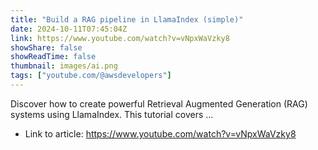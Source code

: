 ```yaml
---
title: "Build a RAG pipeline in LlamaIndex (simple)"
date: 2024-10-11T07:45:04Z
link: https://www.youtube.com/watch?v=vNpxWaVzky8
showShare: false
showReadTime: false
thumbnail: images/ai.png
tags: ["youtube.com/@awsdevelopers"]
---
```

Discover how to create powerful Retrieval Augmented Generation (RAG) systems using LlamaIndex. This tutorial covers ...

- Link to article: https://www.youtube.com/watch?v=vNpxWaVzky8